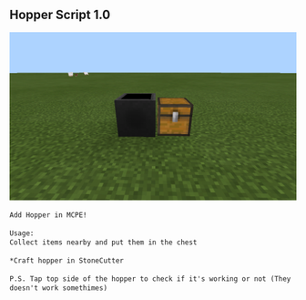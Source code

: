 ## Hopper Script 1.0

![pic](https://raw.githubusercontent.com/Duduzzing/MCPE-ModPE-Script/master/Hopper/Screenshot.png)

```
Add Hopper in MCPE!

Usage:
Collect items nearby and put them in the chest

*Craft hopper in StoneCutter

P.S. Tap top side of the hopper to check if it's working or not (They doesn't work somethimes)
```
